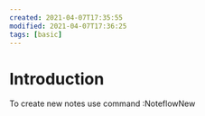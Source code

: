 ```yaml
---
created: 2021-04-07T17:35:55
modified: 2021-04-07T17:36:25
tags: [basic]
---
```

# Introduction

To create new notes use command
  :NoteflowNew <title>
To edit tags
  :NoteflowEditTags (or ,ne mapping )
To browse notes
  :NoteflowFind (or ,nf mapping )
To insert wikilink
  :NoteflowInsertLink (or ,nl mapping)
